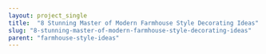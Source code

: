 ```yaml
---
layout: project_single
title:  "8 Stunning Master of Modern Farmhouse Style Decorating Ideas"
slug: "8-stunning-master-of-modern-farmhouse-style-decorating-ideas"
parent: "farmhouse-style-ideas"
---
```

 